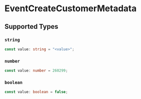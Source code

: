 # EventCreateCustomerMetadata


## Supported Types

### `string`

```typescript
const value: string = "<value>";
```

### `number`

```typescript
const value: number = 260299;
```

### `boolean`

```typescript
const value: boolean = false;
```

